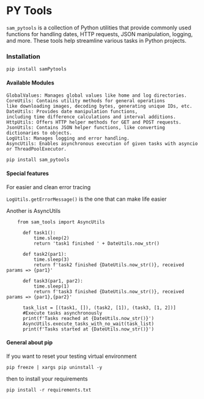 # PY Tools

`sam_pytools` is a collection of Python utilities that provide commonly used functions for handling dates, HTTP requests, JSON manipulation, logging, and more.
These tools help streamline various tasks in Python projects.


### Installation

`pip install samPytools`

#### Available Modules
    GlobalValues: Manages global values like home and log directories.
    CoreUtils: Contains utility methods for general operations 
    like downloading images, decoding bytes, generating unique IDs, etc.
    DateUtils: Provides date manipulation functions, 
    including time difference calculations and interval additions.
    HttpUtils: Offers HTTP helper methods for GET and POST requests.
    JsonUtils: Contains JSON helper functions, like converting dictionaries to objects.
    LogUtils: Manages logging and error handling.
    AsyncUtils: Enables asynchronous execution of given tasks with asyncio or ThreadPoolExecutor.


`pip install sam_pytools`

#### Special features

For easier and clean error tracing

`LogUtils.getErrorMessage()` is the one that can make life easier

Another is AsyncUtils
```
    from sam_tools import AsyncUtils

      def task1():
          time.sleep(2)
          return 'task1 finished ' + DateUtils.now_str()
      
      def task2(par1):
          time.sleep(3)
          return f'task2 finished {DateUtils.now_str()}, received params => {par1}'
      
      def task3(par1, par2):
          time.sleep(1)
          return f'task3 finished {DateUtils.now_str()}, received params => {par1},{par2}'

      task_list = [(task1, []), (task2, [1]), (task3, [1, 2])]
      #Execute tasks asynchronously
      print(f'Tasks reached at {DateUtils.now_str()}')
      AsyncUtils.execute_tasks_with_no_wait(task_list)
      print(f'Tasks started at {DateUtils.now_str()}')
```


#### General about pip

If you want to reset your testing virtual environment

`pip freeze | xargs pip uninstall -y`

then to install your requirements

`pip install -r requirements.txt`